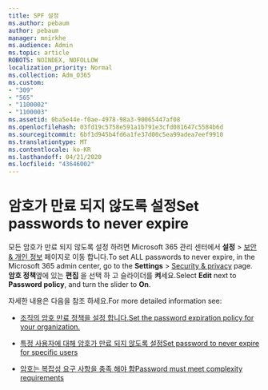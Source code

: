 ```yaml
---
title: SPF 설정
ms.author: pebaum
author: pebaum
manager: mnirkhe
ms.audience: Admin
ms.topic: article
ROBOTS: NOINDEX, NOFOLLOW
localization_priority: Normal
ms.collection: Adm_O365
ms.custom:
- "309"
- "565"
- "1100002"
- "1100003"
ms.assetid: 0ba5e44e-f0ae-4978-98a3-90065447af08
ms.openlocfilehash: 03fd19c5758e591a1b791e3cfd081647c5584b6d
ms.sourcegitcommit: 6bf1d945b4fd6a1fe37d00c5ea99adea7eef9910
ms.translationtype: MT
ms.contentlocale: ko-KR
ms.lasthandoff: 04/21/2020
ms.locfileid: "43646002"
---
```

# <a name="set-passwords-to-never-expire"></a><span data-ttu-id="530dc-102">암호가 만료 되지 않도록 설정</span><span class="sxs-lookup"><span data-stu-id="530dc-102">Set passwords to never expire</span></span>

<span data-ttu-id="530dc-103">모든 암호가 만료 되지 않도록 설정 하려면 Microsoft 365 관리 센터에서 **설정** > [보안 &amp; 개인 정보](https://portal.office.com/adminportal/home#/settings/security) 페이지로 이동 합니다.</span><span class="sxs-lookup"><span data-stu-id="530dc-103">To set ALL passwords to never expire, in the Microsoft 365 admin center, go to the **Settings** > [Security &amp; privacy](https://portal.office.com/adminportal/home#/settings/security) page.</span></span> <span data-ttu-id="530dc-104">**암호 정책**옆에 있는 **편집** 을 선택 하 고 슬라이더를 **켜**세요.</span><span class="sxs-lookup"><span data-stu-id="530dc-104">Select **Edit** next to **Password policy**, and turn the slider to **On**.</span></span>
  
<span data-ttu-id="530dc-105">자세한 내용은 다음을 참조 하세요.</span><span class="sxs-lookup"><span data-stu-id="530dc-105">For more detailed information see:</span></span> 

- [<span data-ttu-id="530dc-106">조직의 암호 만료 정책을 설정 합니다.</span><span class="sxs-lookup"><span data-stu-id="530dc-106">Set the password expiration policy for your organization.</span></span>](https://docs.microsoft.com/office365/admin/manage/set-password-expiration-policy)
  
- [<span data-ttu-id="530dc-107">특정 사용자에 대해 암호가 만료 되지 않도록 설정</span><span class="sxs-lookup"><span data-stu-id="530dc-107">Set password to never expire for specific users</span></span>](https://docs.microsoft.com/office365/admin/add-users/set-password-to-never-expire)

- [<span data-ttu-id="530dc-108">암호는 복잡성 요구 사항을 충족 해야 함</span><span class="sxs-lookup"><span data-stu-id="530dc-108">Password must meet complexity requirements</span></span>](https://docs.microsoft.com/windows/security/threat-protection/security-policy-settings/password-must-meet-complexity-requirements)
  